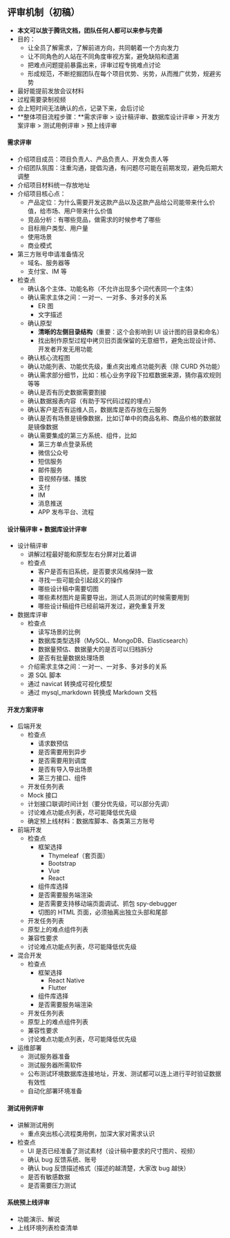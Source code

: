 
## 评审机制（初稿）

- **本文可以放于腾讯文档，团队任何人都可以来参与完善**
- 目的：
    - 让全员了解需求，了解前进方向，共同朝着一个方向发力
    - 让不同角色的人站在不同角度审视方案，避免缺陷和遗漏
    - 把难点问题提前暴露出来，评审过程专挑难点讨论
    - 形成规范，不断挖掘团队在每个项目优势、劣势，从而推广优势，规避劣势
- 最好能提前发放会议材料
- 过程需要录制视频
- 会上短时间无法确认的点，记录下来，会后讨论
- **整体项目流程步骤：**需求评审 > 设计稿评审、数据库设计评审 > 开发方案评审 > 测试用例评审 > 预上线评审 

#### 需求评审

- 介绍项目成员：项目负责人、产品负责人、开发负责人等
- 介绍团队氛围：注重沟通，提倡沟通，有问题尽可能在前期发现，避免后期大调整
- 介绍项目材料统一存放地址
- 介绍项目核心点：
    - 产品定位：为什么需要开发这款产品以及这款产品给公司能带来什么价值，给市场、用户带来什么价值
    - 竞品分析：有哪些竞品，做需求的时候参考了哪些
    - 目标用户类型、用户量
    - 使用场景
    - 商业模式
- 第三方账号申请准备情况
    - 域名、服务器等
    - 支付宝、IM 等
- 检查点
    - 确认各个主体、功能名称（不允许出现多个词代表同一个主体）
    - 确认需求主体之间：一对一、一对多、多对多的关系
        - ER 图
        - 文字描述
    - 确认原型
        - **清晰的左侧目录结构**（重要：这个会影响到 UI 设计图的目录和命名）
        - 找出制作原型过程中拷贝旧页面保留的无意细节，避免出现设计师、开发者开发无用功能
    - 确认核心流程图
    - 确认功能列表、功能优先级，重点突出难点功能列表（除 CURD 外功能）
    - 确认需求部分细节，比如：核心业务字段下拉框数据来源，猜你喜欢规则等等
    - 确认是否有历史数据需要割接
    - 确认数据报表内容（有助于写代码过程的埋点）
    - 确认客户是否有运维人员，数据库是否存放在云服务
    - 确认是否有场景是镜像数据，比如订单中的商品名称、商品价格的数据就是镜像数据
    - 确认需要集成的第三方系统、组件，比如
        - 第三方单点登录系统
        - 微信公众号
        - 短信服务
        - 邮件服务
        - 音视频存储、播放
        - 支付
        - IM
        - 消息推送
        - APP 发布平台、流程

#### 设计稿评审 + 数据库设计评审

- 设计稿评审
    - 讲解过程最好能和原型左右分屏对比着讲
    - 检查点
        - 客户是否有旧系统，是否要求风格保持一致
        - 寻找一些可能会引起歧义的操作
        - 哪些设计稿中需要切图
        - 哪些素材图片是需要导出，测试人员测试的时候需要用到
        - 哪些设计稿组件已经前端开发过，避免重复开发
- 数据库评审
    - 检查点
        - 读写场景的比例
        - 数据库类型选择（MySQL、MongoDB、Elasticsearch）
        - 数据量预估、数据量大的是否可以归档拆分
        - 是否有批量数据处理场景
    - 介绍需求主体之间：一对一、一对多、多对多的关系
    - 源 SQL 脚本
    - 通过 navicat 转换成可视化模型
    - 通过 mysql_markdown 转换成 Markdown 文档

#### 开发方案评审

- 后端开发
    - 检查点
        - 请求数预估
        - 是否需要用到异步
        - 是否需要用到调度
        - 是否有导入导出场景
        - 第三方接口、组件
    - 开发任务列表
    - Mock 接口
    - 计划接口联调时间计划（要分优先级，可以部分先调）
    - 讨论难点功能点列表，尽可能降低优先级
    - 确定预上线材料：数据库脚本、各类第三方账号
- 前端开发
    - 检查点
        - 框架选择
            - Thymeleaf（套页面）
            - Bootstrap
            - Vue
            - React
        - 组件库选择
        - 是否需要服务端渲染
        - 是否需要支持移动端页面调试、抓包 spy-debugger
        - 切图的 HTML 页面，必须抽离出独立头部和尾部
    - 开发任务列表
    - 原型上的难点组件列表
    - 兼容性要求
    - 讨论难点功能点列表，尽可能降低优先级
- 混合开发
    - 检查点
        - 框架选择
            - React Native
            - Flutter
        - 组件库选择
        - 是否需要服务端渲染
    - 开发任务列表
    - 原型上的难点组件列表
    - 兼容性要求
    - 讨论难点功能点列表，尽可能降低优先级
- 运维部署
    - 测试服务器准备
    - 测试服务器所需软件
    - 公布测试环境数据库连接地址，开发、测试都可以连上进行平时验证数据有效性
    - 自动化部署环境准备


#### 测试用例评审

- 讲解测试用例
    - 重点突出核心流程类用例，加深大家对需求认识
- 检查点
    - UI 是否已经准备了测试素材（设计稿中要求的尺寸图片、视频）
    - 确认 bug 反馈系统、账号
    - 确认 bug 反馈描述格式（描述的越清楚，大家改 bug 越快）
    - 是否有敏感数据
    - 是否需要压力测试

#### 系统预上线评审

- 功能演示、解说
- 上线环境列表检查清单
